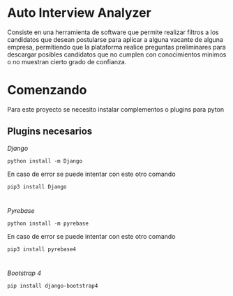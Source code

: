 # Auto Interview Analyzer

Consiste en una herramienta de software que permite realizar filtros a los candidatos que desean postularse para aplicar a alguna vacante de alguna empresa, permitiendo que la plataforma realice preguntas preliminares para descargar posibles candidatos que no cumplen con conocimientos minimos o no muestran cierto grado de confianza.

# Comenzando

Para este proyecto se necesito instalar complementos o plugins para pyton

## Plugins necesarios

_Django_

```
python install -m Django
```

En caso de error se puede intentar con este otro comando
```
pip3 install Django
```
#

_Pyrebase_

```
python install -m pyrebase
```

En caso de error se puede intentar con este otro comando

```
pip3 install pyrebase4
```
#

_Bootstrap 4_

```
pip install django-bootstrap4
```